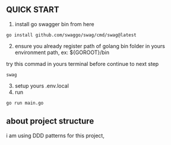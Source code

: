 ## QUICK START 

1. install go swagger bin from here 

```
go install github.com/swaggo/swag/cmd/swag@latest

```

2. ensure you already register path of golang bin folder in yours environment path, ex: ${GOROOT}/bin

try this commad in yours terminal before continue to next step

```
swag

```


3. setup yours .env.local 
4. run

```
go run main.go

```

## about project structure

i am using DDD patterns for this project, 
